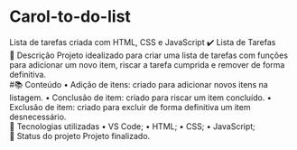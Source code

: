 # Carol-to-do-list
Lista de tarefas criada com HTML, CSS e JavaScript
✔️ Lista de Tarefas <br />
📝 Descrição
Projeto idealizado para criar uma lista de tarefas com funções para adicionar um novo item, riscar a tarefa cumprida e remover de forma definitiva. <br />
#📚 Conteúdo
•	Adição de itens: criado para adicionar novos itens na listagem.
•	Conclusão de item: criado para riscar um item concluído.
•	Exclusão de item: criado para excluir de forma definitiva um item desnecessário. <br />
🔧 Tecnologias utilizadas
•	VS Code;
•	HTML;
•	CSS;
•	JavaScript; <br />
🎯 Status do projeto
Projeto finalizado.
